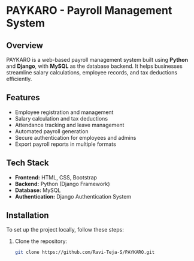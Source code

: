 # PAYKARO - Payroll Management System

## Overview
PAYKARO is a web-based payroll management system built using **Python** and **Django**, with **MySQL** as the database backend. It helps businesses streamline salary calculations, employee records, and tax deductions efficiently.

## Features
- Employee registration and management
- Salary calculation and tax deductions
- Attendance tracking and leave management
- Automated payroll generation
- Secure authentication for employees and admins
- Export payroll reports in multiple formats

## Tech Stack
- **Frontend:** HTML, CSS, Bootstrap
- **Backend:** Python (Django Framework)
- **Database:** MySQL
- **Authentication:** Django Authentication System

## Installation
To set up the project locally, follow these steps:

1. Clone the repository:
   ```bash
   git clone https://github.com/Ravi-Teja-S/PAYKARO.git
